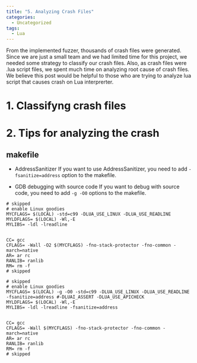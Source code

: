 ```yaml
---
title: "5. Analyzing Crash Files"
categories:
  - Uncategorized
tags:
  - Lua
---
```

From the implemented fuzzer, thousands of crash files were generated. Since we are just a small team and we had limited time for this project, we needed some strategy to classify our crash files. Also, as crash files were .lua script files, we spent much time on analyzing root cause of crash files. We believe this post would be helpful to those who are trying to analyze lua script that causes crash on Lua interprerter.



# 1. Classifyng crash files





# 2. Tips for analyzing the crash

## makefile

  - AddressSanitizer
    If you want to use AddressSanitizer, you need to add `-fsanitize=address` option to the makefile.
  
  - GDB debugging with source code
    If you want to debug with source code, you need to add `-g -O0` options to the makefile.

  ```make
  # skipped
  # enable Linux goodies
  MYCFLAGS= $(LOCAL) -std=c99 -DLUA_USE_LINUX -DLUA_USE_READLINE
  MYLDFLAGS= $(LOCAL) -Wl,-E
  MYLIBS= -ldl -lreadline


  CC= gcc
  CFLAGS= -Wall -O2 $(MYCFLAGS) -fno-stack-protector -fno-common -march=native
  AR= ar rc
  RANLIB= ranlib
  RM= rm -f
  # skipped
  ```

  ```make
  # skipped
  # enable Linux goodies
  MYCFLAGS= $(LOCAL) -g -O0 -std=c99 -DLUA_USE_LINUX -DLUA_USE_READLINE -fsanitize=address #-DLUAI_ASSERT -DLUA_USE_APICHECK
  MYLDFLAGS= $(LOCAL) -Wl,-E
  MYLIBS= -ldl -lreadline -fsanitize=address


  CC= gcc
  CFLAGS= -Wall $(MYCFLAGS) -fno-stack-protector -fno-common -march=native
  AR= ar rc
  RANLIB= ranlib
  RM= rm -f
  # skipped
  ```



